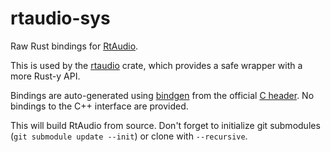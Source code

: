 # rtaudio-sys

Raw Rust bindings for [RtAudio](https://github.com/thestk/rtaudio).

This is used by the [rtaudio](https://crates.io/crates/rtaudio) crate, which provides a safe wrapper with a more Rust-y API.

Bindings are auto-generated using [bindgen](https://crates.io/crates/bindgen) from the official [C header](https://github.com/thestk/rtaudio/blob/master/rtaudio_c.h). No bindings to the C++ interface are provided.

This will build RtAudio from source. Don't forget to initialize git submodules (`git submodule update --init`) or clone with `--recursive`.